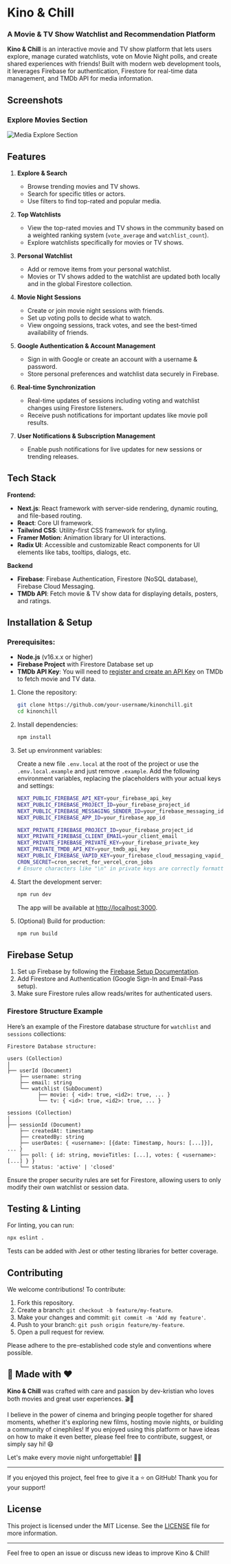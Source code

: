 # Kino & Chill

### A Movie & TV Show Watchlist and Recommendation Platform

**Kino & Chill** is an interactive movie and TV show platform that lets users explore, manage curated watchlists, vote on Movie Night polls, and create shared experiences with friends! Built with modern web development tools, it leverages Firebase for authentication, Firestore for real-time data management, and TMDb API for media information.

## Screenshots
### Explore Movies Section
![Media Explore Section](./public/screenshot.png)

## Features

1. **Explore & Search**
   - Browse trending movies and TV shows.
   - Search for specific titles or actors.
   - Use filters to find top-rated and popular media.
  
2. **Top Watchlists**
   - View the top-rated movies and TV shows in the community based on a weighted ranking system (`vote_average` and `watchlist_count`).
   - Explore watchlists specifically for movies or TV shows.

3. **Personal Watchlist**
   - Add or remove items from your personal watchlist.
   - Movies or TV shows added to the watchlist are updated both locally and in the global Firestore collection.

4. **Movie Night Sessions**
   - Create or join movie night sessions with friends.
   - Set up voting polls to decide what to watch.
   - View ongoing sessions, track votes, and see the best-timed availability of friends.
   
5. **Google Authentication & Account Management**
   - Sign in with Google or create an account with a username & password.
   - Store personal preferences and watchlist data securely in Firebase.

6. **Real-time Synchronization**
   - Real-time updates of sessions including voting and watchlist changes using Firestore listeners.
   - Receive push notifications for important updates like movie poll results.

7. **User Notifications & Subscription Management**
   - Enable push notifications for live updates for new sessions or trending releases.

## Tech Stack

**Frontend:**
- **Next.js**: React framework with server-side rendering, dynamic routing, and file-based routing.
- **React**: Core UI framework.
- **Tailwind CSS**: Utility-first CSS framework for styling.
- **Framer Motion**: Animation library for UI interactions.
- **Radix UI**: Accessible and customizable React components for UI elements like tabs, tooltips, dialogs, etc.
  
**Backend**
- **Firebase**: Firebase Authentication, Firestore (NoSQL database), Firebase Cloud Messaging.
- **TMDb API**: Fetch movie & TV show data for displaying details, posters, and ratings.

## Installation & Setup

### Prerequisites:

- **Node.js** (v16.x.x or higher)
- **Firebase Project** with Firestore Database set up
- **TMDb API Key**: You will need to [register and create an API Key](https://www.themoviedb.org/signup) on TMDb to fetch movie and TV data.

1. Clone the repository:

   ```bash
   git clone https://github.com/your-username/kinonchill.git
   cd kinonchill
   ```

2. Install dependencies:

   ```bash
   npm install
   ```

3. Set up environment variables:

   Create a new file `.env.local` at the root of the project or use the `.env.local.example` and just remove `.example`. Add the following environment variables, replacing the placeholders with your actual keys and settings:

   ```bash
   NEXT_PUBLIC_FIREBASE_API_KEY=your_firebase_api_key
   NEXT_PUBLIC_FIREBASE_PROJECT_ID=your_firebase_project_id
   NEXT_PUBLIC_FIREBASE_MESSAGING_SENDER_ID=your_firebase_messaging_id
   NEXT_PUBLIC_FIREBASE_APP_ID=your_firebase_app_id

   NEXT_PRIVATE_FIREBASE_PROJECT_ID=your_firebase_project_id
   NEXT_PRIVATE_FIREBASE_CLIENT_EMAIL=your_client_email
   NEXT_PRIVATE_FIREBASE_PRIVATE_KEY=your_firebase_private_key
   NEXT_PRIVATE_TMDB_API_KEY=your_tmdb_api_key
   NEXT_PUBLIC_FIREBASE_VAPID_KEY=your_firebase_cloud_messaging_vapid_key
   CRON_SECRET=cron_secret_for_vercel_cron_jobs
   # Ensure characters like "\n" in private keys are correctly formatted
   ```

4. Start the development server:

   ```bash
   npm run dev
   ```

   The app will be available at [http://localhost:3000](http://localhost:3000).

5. (Optional) Build for production:

   ```bash
   npm run build
   ```


## Firebase Setup

1. Set up Firebase by following the [Firebase Setup Documentation](https://firebase.google.com/docs/web/setup).
2. Add Firestore and Authentication (Google Sign-In and Email-Pass setup).
3. Make sure Firestore rules allow reads/writes for authenticated users.

### Firestore Structure Example

Here’s an example of the Firestore database structure for `watchlist` and `sessions` collections:

```
Firestore Database structure:

users (Collection)
│
├── userId (Document)
    ├── username: string
    ├── email: string
    └── watchlist (SubDocument)
          ├── movie: { <id>: true, <id2>: true, ... }
          └── tv: { <id>: true, <id2>: true, ... }

sessions (Collection)
│
├── sessionId (Document)
    ├── createdAt: timestamp
    ├── createdBy: string
    ├── userDates: { <username>: [{date: Timestamp, hours: [...]}], ... }
    ├── poll: { id: string, movieTitles: [...], votes: { <username>: [...] } }
    └── status: 'active' | 'closed'
```

Ensure the proper security rules are set for Firestore, allowing users to only modify their own watchlist or session data.

## Testing & Linting

For linting, you can run:

```bash
npx eslint .
```

Tests can be added with Jest or other testing libraries for better coverage.

## Contributing

We welcome contributions! To contribute:

1. Fork this repository.
2. Create a branch: `git checkout -b feature/my-feature`.
3. Make your changes and commit: `git commit -m 'Add my feature'`.
4. Push to your branch: `git push origin feature/my-feature`.
5. Open a pull request for review.

Please adhere to the pre-established code style and conventions where possible.

## 🌟 Made with ❤️

**Kino & Chill** was crafted with care and passion by dev-kristian who loves both movies and great user experiences. 🎬🍿

I believe in the power of cinema and bringing people together for shared moments, whether it's exploring new films, hosting movie nights, or building a community of cinephiles! If you enjoyed using this platform or have ideas on how to make it even better, please feel free to contribute, suggest, or simply say hi! 😄

Let's make every movie night unforgettable! 🌙🎥

---

If you enjoyed this project, feel free to give it a ⭐ on GitHub! Thank you for your support!

## License

This project is licensed under the MIT License. See the [LICENSE](./LICENSE) file for more information.

---

Feel free to open an issue or discuss new ideas to improve Kino & Chill!

